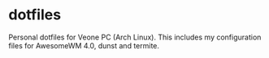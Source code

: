 # dotfiles
Personal dotfiles for Veone PC (Arch Linux). This includes my configuration files for AwesomeWM 4.0, dunst and termite.
